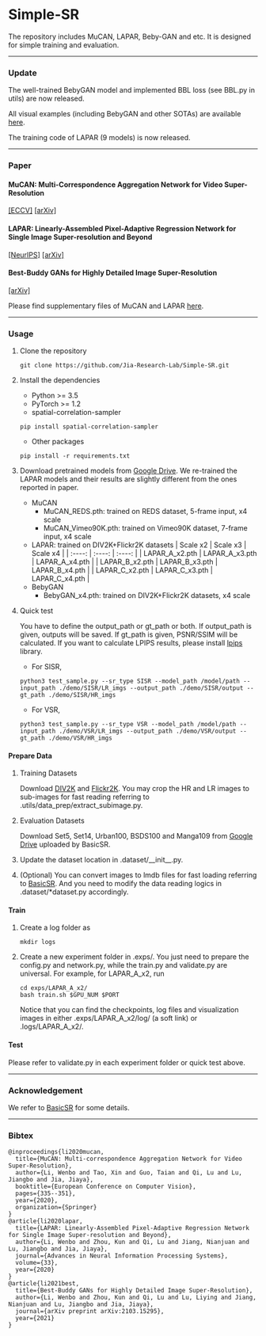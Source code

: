 # Simple-SR
The repository includes MuCAN, LAPAR, Beby-GAN and etc. It is designed for simple training and evaluation.

---
### Update
The well-trained BebyGAN model and implemented BBL loss (see BBL.py in utils) are now released.

All visual examples (including BebyGAN and other SOTAs) are available [here](https://drive.google.com/drive/folders/1t9GPQ61MDLOkgk-Lvez3jntciC-ZBYNS?usp=sharing).

The training code of LAPAR (9 models) is now released.

---
### Paper 

#### MuCAN: Multi-Correspondence Aggregation Network for Video Super-Resolution
[\[ECCV\]](https://www.ecva.net/papers/eccv_2020/papers_ECCV/papers/123550341.pdf)   [\[arXiv\]](https://arxiv.org/abs/2007.1180)

#### LAPAR: Linearly-Assembled Pixel-Adaptive Regression Network for Single Image Super-resolution and Beyond
[\[NeurIPS\]](https://papers.nips.cc/paper/2020/file/eaae339c4d89fc102edd9dbdb6a28915-Paper.pdf)  [\[arXiv\]](https://arxiv.org/abs/2105.10422)

#### Best-Buddy GANs for Highly Detailed Image Super-Resolution
[\[arXiv\]](https://arxiv.org/abs/2103.15295)


Please find supplementary files of MuCAN and LAPAR [here](https://drive.google.com/drive/folders/1pSFX6kV81slv2vGkboZjewZwQsLkFesU).

---
### Usage

1. Clone the repository
    ```shell
    git clone https://github.com/Jia-Research-Lab/Simple-SR.git
    ```
2. Install the dependencies
    - Python >= 3.5
    - PyTorch >= 1.2
    - spatial-correlation-sampler
    ```shell
    pip install spatial-correlation-sampler
    ```
    - Other packages
    ```shell
    pip install -r requirements.txt
    ```

3. Download pretrained models from [Google Drive](https://drive.google.com/drive/folders/1c-KUEPJl7pHs9btqHYoUJkcMPKViObgJ?usp=sharing). We re-trained the LAPAR models and their results are slightly different from the ones reported in paper.
    - MuCAN
        - MuCAN\_REDS.pth: trained on REDS dataset, 5-frame input, x4 scale
        - MuCAN\_Vimeo90K.pth: trained on Vimeo90K dataset, 7-frame input, x4 scale
    - LAPAR: trained on DIV2K+Flickr2K datasets
        |    Scale x2    |    Scale x3    |    Scale x4    |
        |     :----:     |     :----:     |     :----:     |
        | LAPAR_A_x2.pth | LAPAR_A_x3.pth | LAPAR_A_x4.pth |
        | LAPAR_B_x2.pth | LAPAR_B_x3.pth | LAPAR_B_x4.pth |
        | LAPAR_C_x2.pth | LAPAR_C_x3.pth | LAPAR_C_x4.pth |
    - BebyGAN
        - BebyGAN_x4.pth: trained on DIV2K+Flickr2K datasets, x4 scale

4. Quick test
    
    You have to define the output_path or gt_path or both. If output_path is given, outputs will be saved. If gt_path is given, PSNR/SSIM will be calculated. If you want to calculate LPIPS results, please install [lpips](https://github.com/richzhang/PerceptualSimilarity) library.
    
    - For SISR,
    ```shell
    python3 test_sample.py --sr_type SISR --model_path /model/path --input_path ./demo/SISR/LR_imgs --output_path ./demo/SISR/output --gt_path ./demo/SISR/HR_imgs
    ```

    - For VSR,
    ```shell
    python3 test_sample.py --sr_type VSR --model_path /model/path --input_path ./demo/VSR/LR_imgs --output_path ./demo/VSR/output --gt_path ./demo/VSR/HR_imgs
    ```

#### Prepare Data
1. Training Datasets

    Download [DIV2K](https://data.vision.ee.ethz.ch/cvl/DIV2K/) and [Flickr2K](https://cv.snu.ac.kr/research/EDSR/Flickr2K.tar). You may crop the HR and LR images to sub-images for fast reading referring to .utils/data\_prep/extract\_subimage.py. 

2. Evaluation Datasets

    Download Set5, Set14, Urban100, BSDS100 and Manga109 from [Google Drive](https://drive.google.com/drive/folders/1B3DJGQKB6eNdwuQIhdskA64qUuVKLZ9u) uploaded by BasicSR.

3. Update the dataset location in .dataset/\_\_init\_\_.py. 

4. (Optional) You can convert images to lmdb files for fast loading referring to [BasicSR](https://github.com/xinntao/BasicSR/blob/master/docs/DatasetPreparation.md#LMDB-Description). And you need to modify the data reading logics in .dataset/\*dataset.py accordingly.

#### Train
1. Create a log folder as
    ```shell
    mkdir logs
    ```

2. Create a new experiment folder in .exps/. You just need to prepare the config.py and network.py, while the train.py and validate.py are universal. For example, for LAPAR\_A\_x2, run
    ```shell
    cd exps/LAPAR_A_x2/
    bash train.sh $GPU_NUM $PORT
    ```
    Notice that you can find the checkpoints, log files and visualization images in either .exps/LAPAR\_A\_x2/log/ (a soft link) or .logs/LAPAR\_A\_x2/.

#### Test
Please refer to validate.py in each experiment folder or quick test above.

---
### Acknowledgement
We refer to [BasicSR](https://github.com/xinntao/BasicSR) for some details.

---
### Bibtex
    @inproceedings{li2020mucan,
      title={MuCAN: Multi-correspondence Aggregation Network for Video Super-Resolution},
      author={Li, Wenbo and Tao, Xin and Guo, Taian and Qi, Lu and Lu, Jiangbo and Jia, Jiaya},
      booktitle={European Conference on Computer Vision},
      pages={335--351},
      year={2020},
      organization={Springer}
    }
    @article{li2020lapar,
      title={LAPAR: Linearly-Assembled Pixel-Adaptive Regression Network for Single Image Super-resolution and Beyond},
      author={Li, Wenbo and Zhou, Kun and Qi, Lu and Jiang, Nianjuan and Lu, Jiangbo and Jia, Jiaya},
      journal={Advances in Neural Information Processing Systems},
      volume={33},
      year={2020}
    }
    @article{li2021best,
      title={Best-Buddy GANs for Highly Detailed Image Super-Resolution},
      author={Li, Wenbo and Zhou, Kun and Qi, Lu and Lu, Liying and Jiang, Nianjuan and Lu, Jiangbo and Jia, Jiaya},
      journal={arXiv preprint arXiv:2103.15295},
      year={2021}
    }
